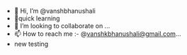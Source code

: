 - 👋 Hi, I’m @vanshbhanushali
- 🌱quick learning
- 💞️ I’m looking to collaborate on ...
- 📫 How to reach me :- @<vanshkbhanushali@gmail.com>...
- new testing

<!---
vanshbhanushali/vanshbhanushali is a ✨ special ✨ repository because its `README.md` (this file) appears on your GitHub profile.
You can click the Preview link to take a look at your changes.
--->
